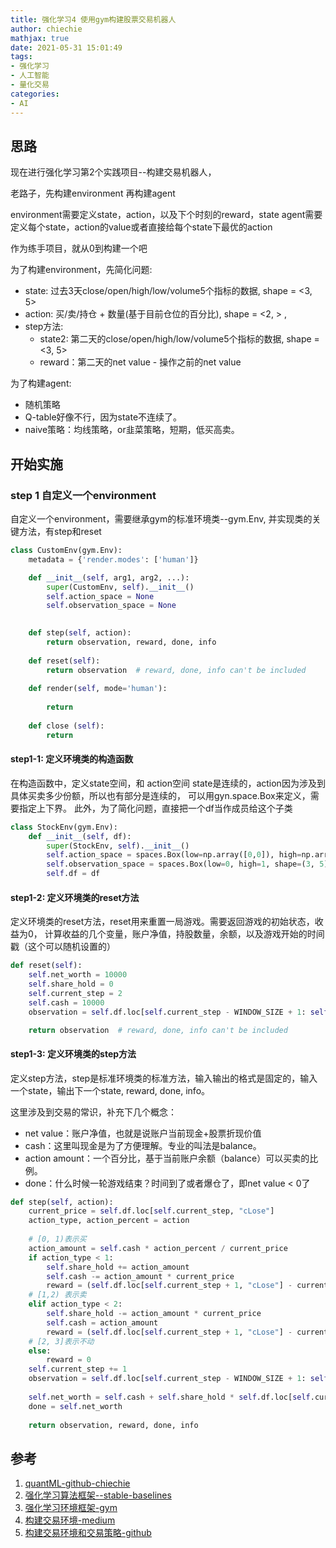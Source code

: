 ```yaml
---
title: 强化学习4 使用gym构建股票交易机器人
author: chiechie
mathjax: true
date: 2021-05-31 15:01:49
tags:
- 强化学习
- 人工智能
- 量化交易
categories:
- AI
---
```


## 思路

现在进行强化学习第2个实践项目--构建交易机器人，

老路子，先构建environment 再构建agent

environment需要定义state，action，以及下个时刻的reward，state
agent需要定义每个state，action的value或者直接给每个state下最优的action

作为练手项目，就从0到构建一个吧

为了构建environment，先简化问题:

- state: 过去3天close/open/high/low/volume5个指标的数据, shape = <3, 5>
- action: 买/卖/持仓 + 数量(基于目前仓位的百分比), shape = <2, > ,
- step方法:
    - state2: 第二天的close/open/high/low/volume5个指标的数据, shape = <3, 5>
    - reward：第二天的net value - 操作之前的net value

为了构建agent:

- 随机策略
- Q-table好像不行，因为state不连续了。
- naive策略：均线策略，or韭菜策略，短期，低买高卖。


## 开始实施

### step 1 自定义一个environment

自定义一个environment，需要继承gym的标准环境类--gym.Env, 并实现类的关键方法，有step和reset

```python
class CustomEnv(gym.Env):
    metadata = {'render.modes': ['human']}

    def __init__(self, arg1, arg2, ...):
        super(CustomEnv, self).__init__()
        self.action_space = None
        self.observation_space = None
                                       

    def step(self, action):                                               
        return observation, reward, done, info
    
    def reset(self):
        return observation  # reward, done, info can't be included
    
    def render(self, mode='human'):
                                       
        return
    
    def close (self):
        return 


```

#### step1-1: 定义环境类的构造函数

在构造函数中，定义state空间，和 action空间
state是连续的，action因为涉及到具体买卖多少份额，所以也有部分是连续的，
可以用gyn.space.Box来定义，需要指定上下界。 此外，为了简化问题，直接把一个df当作成员给这个子类

```python
class StockEnv(gym.Env):
    def __init__(self, df):
        super(StockEnv, self).__init__()
        self.action_space = spaces.Box(low=np.array([0,0]), high=np.array([3, 1]), dtype=np.float16)
        self.observation_space = spaces.Box(low=0, high=1, shape=(3, 5), dtype=np.float16)
        self.df = df

```

#### step1-2: 定义环境类的reset方法

定义环境类的reset方法，reset用来重置一局游戏。需要返回游戏的初始状态，收益为0，
计算收益的几个变量，账户净值，持股数量，余额，以及游戏开始的时间戳（这个可以随机设置的）



```python
def reset(self):
    self.net_worth = 10000
    self.share_hold = 0
    self.current_step = 2
    self.cash = 10000
    observation = self.df.loc[self.current_step - WINDOW_SIZE + 1: self.current_step,  ["open", "close", "high", "low", "volume"]]

    return observation  # reward, done, info can't be included

```

#### step1-3: 定义环境类的step方法

定义step方法，step是标准环境类的标准方法，输入输出的格式是固定的，输入一个state，输出下一个state, reward, done, info。

这里涉及到交易的常识，补充下几个概念：

- net value：账户净值，也就是说账户当前现金+股票折现价值
- cash：这里叫现金是为了方便理解。专业的叫法是balance。
- action amount：一个百分比，基于当前账户余额（balance）可以买卖的比例。 
- done：什么时候一轮游戏结束？时间到了或者爆仓了，即net value < 0了

```python
def step(self, action):
    current_price = self.df.loc[self.current_step, "cLose"]
    action_type, action_percent = action
    
    # [0, 1)表示买     
    action_amount = self.cash * action_percent / current_price
    if action_type < 1:
        self.share_hold += action_amount
        self.cash -= action_amount * current_price
        reward = (self.df.loc[self.current_step + 1, "cLose"] - current_price) * (action_amount + self.share_hold)
    # [1,2) 表示卖
    elif action_type < 2:
        self.share_hold -= action_amount * current_price
        self.cash = action_amount 
        reward = (self.df.loc[self.current_step + 1, "cLose"] - current_price) * ( - action_amount + self.share_hold)
    # [2, 3]表示不动
    else:
        reward = 0
    self.current_step += 1
    observation = self.df.loc[self.current_step - WINDOW_SIZE + 1: self.current_step,  ["open", "close", "high", "low", "volume"]]
                                   
    self.net_worth = self.cash + self.share_hold * self.df.loc[self.current_step, "cLose"]
    done = self.net_worth
                                          
    return observation, reward, done, info

```



## 参考

1. [quantML-github-chiechie](https://github.com/chiechie/quantML/blob/master/gym_rl.py)
2. [强化学习算法框架--stable-baselines](https://github.com/hill-a/stable-baselines)
3. [强化学习环境框架-gym](https://www.oreilly.com/radar/introduction-to-reinforcement-learning-and-openai-gym/)
4. [构建交易环境-medium](https://towardsdatascience.com/creating-a-custom-openai-gym-environment-for-stock-trading-be532be3910e)
5. [构建交易环境和交易策略-github](https://github.com/wangshub/RL-Stock)
